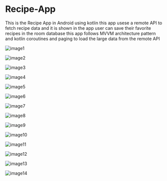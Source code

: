 # Recipe-App
This is the Recipe App in Android using kotlin
this app usese a remote API to fetch recipe data and it is shown in the app user can save their favorite recipes in the room database this app follows MVVM architecture pattern 
and kotlin coroutines and paging to load the large data from the remote API

![image1](https://user-images.githubusercontent.com/90719979/153734674-5b54ae57-9766-4108-896d-956df674f146.jpeg)

![image2](https://user-images.githubusercontent.com/90719979/153734678-c24a4c3e-dd44-4117-95f9-7116b9784b08.jpeg)

![image3](https://user-images.githubusercontent.com/90719979/153734682-787590b2-bcd3-4c7b-afeb-51f79f9ad76b.jpeg)

![image4](https://user-images.githubusercontent.com/90719979/153734687-e3da4fc3-853a-4b68-87ba-91ad27098981.jpeg)

![image5](https://user-images.githubusercontent.com/90719979/153734690-89873602-b178-4d1c-9e09-f4e370d1ffdb.jpeg)

![image6](https://user-images.githubusercontent.com/90719979/153734691-07893514-ff60-42d9-a693-2b1b1e51f742.jpeg)

![image7](https://user-images.githubusercontent.com/90719979/153734693-cd063bcc-8b27-4901-99ba-188b8e81fd43.jpeg)

![image8](https://user-images.githubusercontent.com/90719979/153734725-b6d230f7-8e15-4790-877b-e79415722111.jpeg)

![image9](https://user-images.githubusercontent.com/90719979/153734729-65cf43a4-b7c6-47bc-872e-bf91ab01677e.jpeg)

![image10](https://user-images.githubusercontent.com/90719979/153734733-a13f360c-1cd5-494b-b886-d88eefef3dba.jpeg)

![image11](https://user-images.githubusercontent.com/90719979/153734739-2212aefa-5255-48a6-b1b2-a6c73a9418c2.jpeg)

![image12](https://user-images.githubusercontent.com/90719979/153734741-a6faf0ce-8529-4b71-a9e2-f64836cf0dcd.jpeg)

![image13](https://user-images.githubusercontent.com/90719979/153734746-db6f953c-01f9-4f27-a7fa-2886476be8ed.jpeg)

![image14](https://user-images.githubusercontent.com/90719979/153734751-893abbea-f2bb-4df6-9fb8-d027124526dc.jpeg)

